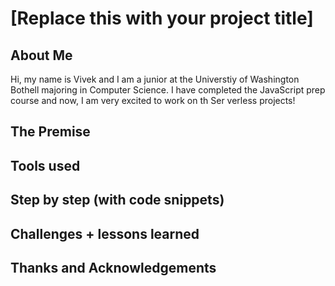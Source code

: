 # [Replace this with your project title]

## About Me
Hi, my name is Vivek and I am a junior at the Universtiy of Washington Bothell majoring in Computer Science. I have completed the JavaScript prep course and now, I am very excited to work on th Ser verless projects!

## The Premise

## Tools used

## Step by step (with code snippets)

## Challenges + lessons learned

## Thanks and Acknowledgements
